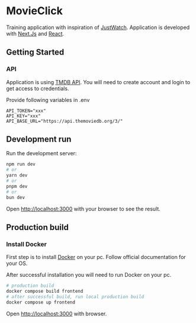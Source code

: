 # MovieClick

Training application with inspiration of [JustWatch](https://www.justwatch.com).
Application is developed with [Next.Js](https://nextjs.org) and [React](https://react.com).

## Getting Started

### API

Application is using [TMDB API](https://developer.themoviedb.org/docs/getting-started). You will need to create account and login to get access to credentials.

Provide following variables in .env
```dotenv
API_TOKEN="xxx"
API_KEY="xxx"
API_BASE_URL="https://api.themoviedb.org/3/"
```

## Development run
Run the development server:

```bash
npm run dev
# or
yarn dev
# or
pnpm dev
# or
bun dev
```

Open [http://localhost:3000](http://localhost:3000) with your browser to see the result.

## Production build

### Install Docker

First step is to install [Docker](https://www.docker.com/) on your pc. Follow official documentation for your OS.

After successful installation you will need to run Docker on your pc.

```bash
# production build
docker compose build frontend
# after successful build, run local production build
docker compose up frontend
```

Open [http://localhost:3000](http://localhost:3000) with browser.
